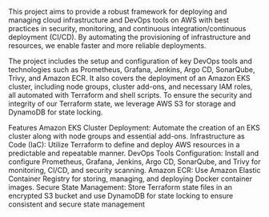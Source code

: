 This project aims to provide a robust framework for deploying and managing cloud infrastructure and DevOps tools on AWS with best practices in security, monitoring, and continuous integration/continuous deployment (CI/CD). By automating the provisioning of infrastructure and resources, we enable faster and more reliable deployments.

The project includes the setup and configuration of key DevOps tools and technologies such as Prometheus, Grafana, Jenkins, Argo CD, SonarQube, Trivy, and Amazon ECR. It also covers the deployment of an Amazon EKS cluster, including node groups, cluster add-ons, and necessary IAM roles, all automated with Terraform and shell scripts. To ensure the security and integrity of our Terraform state, we leverage AWS S3 for storage and DynamoDB for state locking.



Features
Amazon EKS Cluster Deployment: Automate the creation of an EKS cluster along with node groups and essential add-ons.
Infrastructure as Code (IaC): Utilize Terraform to define and deploy AWS resources in a predictable and repeatable manner.
DevOps Tools Configuration: Install and configure Prometheus, Grafana, Jenkins, Argo CD, SonarQube, and Trivy for monitoring, CI/CD, and security scanning.
Amazon ECR: Use Amazon Elastic Container Registry for storing, managing, and deploying Docker container images.
Secure State Management: Store Terraform state files in an encrypted S3 bucket and use DynamoDB for state locking to ensure consistent and secure state management
